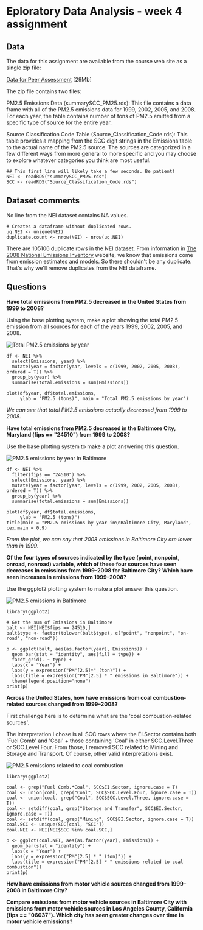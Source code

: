 # Eploratory Data Analysis - week 4 assignment

## Data

The data for this assignment are available from the course web site as a single 
zip file:

[Data for Peer Assessment][1] [29Mb]

The zip file contains two files:

PM2.5 Emissions Data (summarySCC_PM25.rds): This file contains a data frame with
all of the PM2.5 emissions data for 1999, 2002, 2005, and 2008. For each year,
the table contains number of tons of PM2.5 emitted from a specific type of
source for the entire year.

Source Classification Code Table (Source_Classification_Code.rds): This table
provides a mapping from the SCC digit strings in the Emissions table to the
actual name of the PM2.5 source. The sources are categorized in a few different
ways from more general to more specific and you may choose to explore whatever
categories you think are most useful.

```
## This first line will likely take a few seconds. Be patient!
NEI <- readRDS("summarySCC_PM25.rds")
SCC <- readRDS("Source_Classification_Code.rds")
```

## Dataset comments

No line from the NEI dataset contains NA values.

```
# Creates a dataframe without duplicated rows.
uq.NEI <- unique(NEI)
duplicate.count <- nrow(NEI) - nrow(uq.NEI)
```

There are 105106 duplicate rows in the NEI dataset. From information in
[The 2008 National Emissions Inventory](http://www3.epa.gov/ttn/chief/net/2008inventory.html)
website, we know that emissions come from emission estimates and models. So
there shouldn't be any duplicate. That's why we'll remove duplicates from the
NEI dataframe.

## Questions

**Have total emissions from PM2.5 decreased in the United States from 1999 to 2008?**

Using the base plotting system, make a plot showing the total PM2.5
emission from all sources for each of the years 1999, 2002, 2005, and 2008.

![Total PM2.5 emissions by year](plot1.png)

```
df <- NEI %>%
  select(Emissions, year) %>%
  mutate(year = factor(year, levels = c(1999, 2002, 2005, 2008), ordered = T)) %>%
  group_by(year) %>%
  summarise(total.emissions = sum(Emissions))

plot(df$year, df$total.emissions,
     ylab = "PM2.5 (tons)", main = "Total PM2.5 emissions by year")
```

*We can see that total PM2.5 emissions actually decreased from 1999 to 2008.*

**Have total emissions from PM2.5 decreased in the Baltimore City, Maryland (fips == "24510") from 1999 to 2008?**

Use the base plotting system to make a plot answering this question.

![PM2.5 emissions by year in Baltimore](plot2.png)

```
df <- NEI %>%
  filter(fips == "24510") %>%
  select(Emissions, year) %>%
  mutate(year = factor(year, levels = c(1999, 2002, 2005, 2008), ordered = T)) %>%
  group_by(year) %>%
  summarise(total.emissions = sum(Emissions))

plot(df$year, df$total.emissions,
     ylab = "PM2.5 (tons)")
title(main = "PM2.5 emissions by year in\nBaltimore City, Maryland", cex.main = 0.9)
```

*From the plot, we can say that 2008 emissions in Baltimore City are lower than in 1999.*

**Of the four types of sources indicated by the type (point, nonpoint, onroad, nonroad) variable, which of these four sources have seen decreases in emissions from 1999–2008 for Baltimore City? Which have seen increases in emissions from 1999–2008?**

Use the ggplot2 plotting system to make a plot answer this question.

![PM2.5 emissions in Baltimore](plot3.png)

```
library(ggplot2)

# Get the sum of Emissions in Baltimore
balt <- NEI[NEI$fips == 24510,]
balt$type <- factor(tolower(balt$type), c("point", "nonpoint", "on-road", "non-road"))

p <- ggplot(balt, aes(as.factor(year), Emissions)) +
  geom_bar(stat = "identity", aes(fill = type)) +
  facet_grid(. ~ type) +
  labs(x = "Year") +
  labs(y = expression("PM"[2.5]*" (ton)")) +
  labs(title = expression("PM"[2.5] * " emissions in Baltimore")) +
  theme(legend.position="none")
print(p)
```


**Across the United States, how have emissions from coal combustion-related sources changed from 1999–2008?**

First challenge here is to determine what are the 'coal combustion-related 
sources'.

The interpretation I chose is all SCC rows where the EI.Sector contains both
'Fuel Comb' and 'Coal' + those containing 'Coal' in either SCC.Level.Three or
SCC.Level.Four. From those, I removed SCC related to Mining and Storage and
Transport. Of course, other valid interpretations exist.

![PM2.5 emissions related to coal combustion](plot4.png)

```
library(ggplot2)

coal <- grep("Fuel Comb.*Coal", SCC$EI.Sector, ignore.case = T)
coal <- union(coal, grep("Coal", SCC$SCC.Level.Four, ignore.case = T))
coal <- union(coal, grep("Coal", SCC$SCC.Level.Three, ignore.case = T))
coal <- setdiff(coal, grep("Storage and Transfer", SCC$EI.Sector, ignore.case = T))
coal <- setdiff(coal, grep("Mining", SCC$EI.Sector, ignore.case = T))
coal.SCC <- unique(SCC[coal, "SCC"])
coal.NEI <- NEI[NEI$SCC %in% coal.SCC,]

p <- ggplot(coal.NEI, aes(as.factor(year), Emissions)) +
  geom_bar(stat = "identity") +
  labs(x = "Year") +
  labs(y = expression("PM"[2.5] * " (ton)")) +
  labs(title = expression("PM"[2.5] * " emissions related to coal combustion"))
print(p)
```

**How have emissions from motor vehicle sources changed from 1999–2008 in Baltimore City?**

**Compare emissions from motor vehicle sources in Baltimore City with emissions from motor vehicle sources in Los Angeles County, California (fips == "06037"). Which city has seen greater changes over time in motor vehicle emissions?**

[1]: https://d396qusza40orc.cloudfront.net/exdata%2Fdata%2FNEI_data.zip "National Emissions Inventory"

